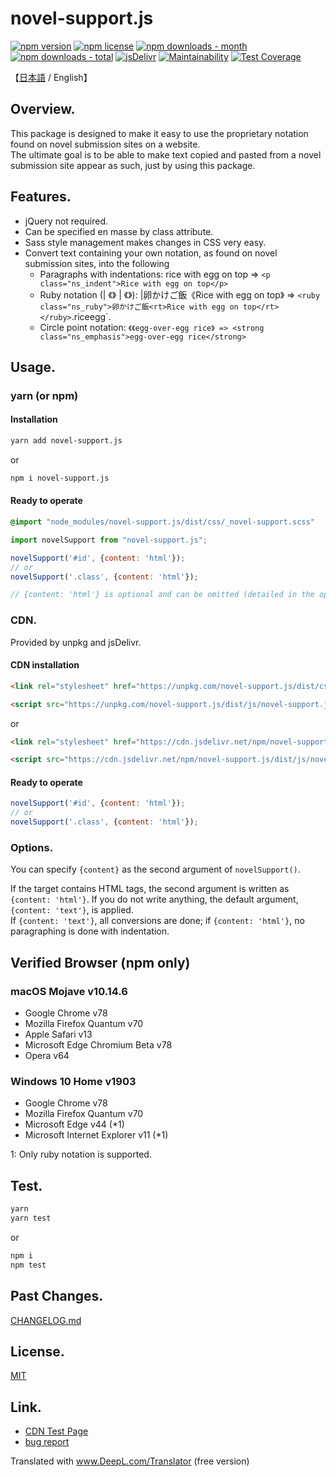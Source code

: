 # novel-support.js
<!-- badge area -->
[![npm version](https://img.shields.io/npm/v/novel-support.js.svg?style=flat-square)](https://www.npmjs.com/package/novel-support.js)
[![npm license](https://img.shields.io/npm/l/novel-support.js.svg?style=flat-square)](https://www.npmjs.com/package/novel-support.js)
[![npm downloads - month](https://img.shields.io/npm/dm/novel-support.js.svg?style=flat-square)](https://www.npmjs.com/package/novel-support.js)
[![npm downloads - total](https://img.shields.io/npm/dt/novel-support.js.svg?style=flat-square)](https://www.npmjs.com/package/novel-support.js)
[![jsDelivr](https://data.jsdelivr.com/v1/package/npm/novel-support.js/badge)](https://www.jsdelivr.com/package/npm/novel-support.js)
[![Maintainability](https://api.codeclimate.com/v1/badges/2f3d7a337ed46acbc2eb/maintainability)](https://codeclimate.com/github/windchime-yk/novel-support.js/maintainability)
[![Test Coverage](https://api.codeclimate.com/v1/badges/2f3d7a337ed46acbc2eb/test_coverage)](https://codeclimate.com/github/windchime-yk/novel-support.js/test_coverage)
<!-- /badge area -->

【[日本語](./README.md) / English】

## Overview.
This package is designed to make it easy to use the proprietary notation found on novel submission sites on a website.  
The ultimate goal is to be able to make text copied and pasted from a novel submission site appear as such, just by using this package.

## Features.
- jQuery not required.
- Can be specified en masse by class attribute.
- Sass style management makes changes in CSS very easy.
- Convert text containing your own notation, as found on novel submission sites, into the following
  - Paragraphs with indentations: rice with egg on top => `<p class="ns_indent">Rice with egg on top</p>`
  - Ruby notation (| 《》 | 《》): |卵かけご飯《Rice with egg on top》 => `<ruby class="ns_ruby">卵かけご飯<rt>Rice with egg on top</rt></ruby>`.rice<rt>egg</rt></ruby>`.
  - Circle point notation: `《《egg-over-egg rice》 => <strong class="ns_emphasis">egg-over-egg rice</strong>`


## Usage.
### yarn (or npm)
#### Installation

```bash
yarn add novel-support.js
```

or

```bash
npm i novel-support.js
```


#### Ready to operate

```scss
@import "node_modules/novel-support.js/dist/css/_novel-support.scss"
```

```javascript
import novelSupport from "novel-support.js";

novelSupport('#id', {content: 'html'});
// or
novelSupport('.class', {content: 'html'});

// {content: 'html'} is optional and can be omitted (detailed in the options)
```

### CDN.
Provided by unpkg and jsDelivr.

#### CDN installation

```html
<link rel="stylesheet" href="https://unpkg.com/novel-support.js/dist/css/novel-support.css">

<script src="https://unpkg.com/novel-support.js/dist/js/novel-support.js"></script>
```

or

```html
<link rel="stylesheet" href="https://cdn.jsdelivr.net/npm/novel-support.js/dist/css/novel-support.css">

<script src="https://cdn.jsdelivr.net/npm/novel-support.js/dist/js/novel-support.js"></script>
```

#### Ready to operate

```javascript
novelSupport('#id', {content: 'html'});
// or
novelSupport('.class', {content: 'html'});
```

### Options.
You can specify `{content}` as the second argument of `novelSupport()`.

If the target contains HTML tags, the second argument is written as `{content: 'html'}`. If you do not write anything, the default argument, `{content: 'text'}`, is applied.  
If `{content: 'text'}`, all conversions are done; if `{content: 'html'}`, no paragraphing is done with indentation.

## Verified Browser (npm only)
### macOS Mojave v10.14.6
- Google Chrome v78
- Mozilla Firefox Quantum v70
- Apple Safari v13
- Microsoft Edge Chromium Beta v78
- Opera v64

### Windows 10 Home v1903
- Google Chrome v78
- Mozilla Firefox Quantum v70
- Microsoft Edge v44 (*1)
- Microsoft Internet Explorer v11 (*1)


1: Only ruby notation is supported.

## Test.

```bash
yarn
yarn test
```

or

```bash
npm i
npm test
```

## Past Changes.
[CHANGELOG.md](./CHANGELOG.md)

## License.
[MIT](./LICENSE)

## Link.
* [CDN Test Page](https://windchime-yk.github.io/novel-support.js/)
* [bug report](https://github.com/windchime-yk/novel-support.js/issues)

Translated with www.DeepL.com/Translator (free version)